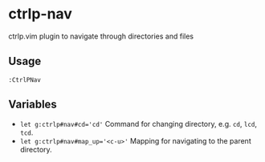 # ctrlp-nav
ctrlp.vim plugin to navigate through directories and files

## Usage

`:CtrlPNav`

## Variables

* `let g:ctrlp#nav#cd='cd'` Command for changing directory, e.g. `cd`, `lcd`, `tcd`.
* `let g:ctrlp#nav#map_up='<c-u>'` Mapping for navigating to the parent directory.
